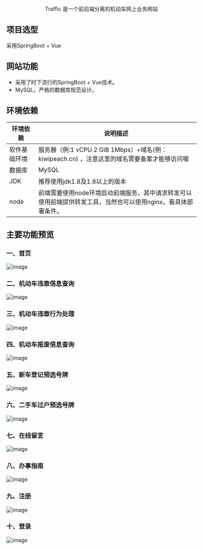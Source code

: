 
<p align=center>
   Traffic 是一个前后端分离的机动车网上业务网站
</p>

## 项目选型

采用SpringBoot + Vue


## 网站功能

- 采用了时下流行的SpringBoot + Vue技术。
- MySQL，严格的数据库规范设计。

## 环境依赖

| 环境依赖                 | 说明描述                          |
| ------------------------ | ----------------------------- |
| 软件基础环境             | 服务器（例:1 vCPU 2 GiB 1Mbps）+域名(例：kiwipeach.cn) ，注意这里的域名需要备案才能够访问喔|
| 数据库                 | MySQL |
| JDK | 推荐使用jdk1.8及1.8以上的版本 |
| node | 前端需要使用node环境启动前端服务，其中请求转发可以使用前端提供转发工具，当然也可以使用nginx，看具体部署条件。 |

## 主要功能预览
### 一、首页
![image](https://github.com/PhyQxx/traffic/assets/43107458/320e76b1-c6da-4585-8f4a-cd0e8762e546)

### 二、机动车违章信息查询
![image](https://github.com/PhyQxx/traffic/assets/43107458/2c344b3f-3401-4d9f-840a-b37100bb52ad)

### 三、机动车违章行为处理
![image](https://github.com/PhyQxx/traffic/assets/43107458/f86270de-6a94-44e3-a59c-9c5b7d7bb31f)

### 四、机动车报废信息查询
![image](https://github.com/PhyQxx/traffic/assets/43107458/95101401-72ef-416a-b9c8-5c881c70ebbb)

### 五、新车登记预选号牌
![image](https://github.com/PhyQxx/traffic/assets/43107458/f8828d14-dead-4916-b344-4788ab0b79a1)

### 六、二手车过户预选号牌
![image](https://github.com/PhyQxx/traffic/assets/43107458/c23b310c-abfd-4e7d-8096-df5c01c17e86)

### 七、在线留言
![image](https://github.com/PhyQxx/traffic/assets/43107458/63cd006a-dec3-469c-a8ae-73bfddc8a525)

### 八、办事指南
![image](https://github.com/PhyQxx/traffic/assets/43107458/dbb9ffc8-8119-4e64-94dd-cf48b89a0e2e)

### 九、注册
![image](https://github.com/PhyQxx/traffic/assets/43107458/f1a43034-54aa-4298-b0c0-73c0a9d9da34)

### 十、登录
![image](https://github.com/PhyQxx/traffic/assets/43107458/811f7804-4c6c-46e9-a0b2-1da46e314cd8)
